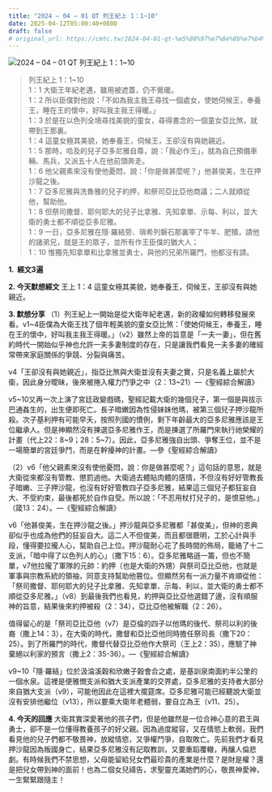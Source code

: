 ```yaml
---
title: "2024 – 04 – 01 QT 列王紀上 1：1~10"
date: 2025-04-12T05:00:40+0800
draft: false
# original_url: https://cmtc.tw/2024-04-01-qt-%e5%88%97%e7%8e%8b%e7%b4%80%e4%b8%8a-1%ef%bc%9a110
---
```


![2024 – 04 – 01 QT 列王紀上 1：1\~10](/images/qt.jpg  "2024 – 04 – 01 QT 列王紀上 1：1\~10")

> 列王紀上 1：1\~10  
> 1：1 大衛王年紀老邁，雖用被遮蓋，仍不覺暖。  
> 1：2 所以臣僕對他說：「不如為我主我王尋找一個處女，使她伺候王，奉養王，睡在王的懷中，好叫我主我王得暖。」  
> 1：3 於是在以色列全境尋找美貌的童女，尋得書念的一個童女亞比煞，就帶到王那裏。  
> 1：4 這童女極其美貌，她奉養王，伺候王，王卻沒有與她親近。  
> 1：5 那時，哈及的兒子亞多尼雅自尊，說：「我必作王」，就為自己預備車輛、馬兵，又派五十人在他前頭奔走。  
> 1：6 他父親素來沒有使他憂悶，說：「你是做甚麼呢？」他甚俊美，生在押沙龍之後。  
> 1：7 亞多尼雅與洗魯雅的兒子約押，和祭司亞比亞他商議；二人就順從他，幫助他。  
> 1：8 但祭司撒督、耶何耶大的兒子比拿雅、先知拿單、示每、利以，並大衛的勇士都不順從亞多尼雅。  
> 1：9 一日，亞多尼雅在隱‧羅結旁、瑣希列磐石那裏宰了牛羊、肥犢，請他的諸弟兄，就是王的眾子，並所有作王臣僕的猶大人；  
> 1：10 惟獨先知拿單和比拿雅並勇士，與他的兄弟所羅門，他都沒有請。

**1.  經文3遍**

**2. 今天默想經文**
王上 1：4 這童女極其美貌，她奉養王，伺候王，王卻沒有與她親近。

**3. 默想分享**
（1）列王紀上一開始是從大衛年紀老邁，新的政權如何轉移發展來看。v1\~4臣僕為大衛王找了個年輕美貌的童女亞比煞：「使她伺候王，奉養王，睡在王的懷中，好叫我主我王得暖。」（v2）雖然上帝的旨意是「一夫一妻」，但在舊約時代一開始似乎神也允許一夫多妻制度的存在，只是讓我們看見一夫多妻的確經常帶來家庭關係的爭競、分裂與痛苦。

v4「王卻沒有與她親近」，指亞比煞與大衛並沒有夫妻之實，只是名義上屬於大衛，因此身分曖昧，後來被捲入權力鬥爭之中（2：13\~21）—《聖經綜合解讀》

v5\~10又再一次上演了宮廷政變戲碼，聖經記載大衛的幾個兒子，第一個是與拔示巴通姦生的，出生便即死亡。長子暗嫩因為性侵妹妹他瑪，被第三個兒子押沙龍所殺。次子基利押有可能早夭，按照列國的慣例，剩下年齡最大的亞多尼雅應該是王位繼承人。但是神顯然沒有揀選亞多尼雅作王，而是揀選了所羅門來執行祂榮耀的計畫（代上22：8\~9；28：5\~7）。因此，亞多尼雅強自出頭、爭奪王位，並不是一場簡單的宮廷爭鬥，而是在幹擾神的計畫。—參《聖經綜合解讀》

（2）v6「他父親素來沒有使他憂悶，說：你是做甚麼呢？」這句話的意思，就是大衛從來都沒有管教、懲罰過他。大衛過去體貼肉體的感情，不但沒有好好管教長子暗嫩、三子押沙龍，也沒有好好管教四子亞多尼雅，結果這三個兒子都狂妄自大、不受約束，最後都死於自作自受。所以說：「不忍用杖打兒子的，是恨惡他。」（箴13：24）。—《聖經綜合解讀》

v6「他甚俊美，生在押沙龍之後。」押沙龍與亞多尼雅都「甚俊美」，但神的恩典卻似乎也成為他們的狂妄自大。這二人不但俊美，而且都很聰明，工於心計與手段，懂得要拉攏人心，幫助自己上位。押沙龍耐心花了長時間的佈局，籠絡了十二支派，「暗中得了以色列人的心」（撒下15：6）。亞多尼雅略遜一籌，但也不簡單，v7他拉攏了軍隊的元帥：約押（也是大衛的外甥）與祭司亞比亞他，也就是軍事與宗教系統的領袖，同意支持幫助他篡位。但顯然另有一派力量不肯順從他：「祭司撒督、耶何耶大的兒子比拿雅、先知拿單、示每、利以，並大衛的勇士都不順從亞多尼雅。」（v8）到最後我們也看見，約押與亞比亞他選錯了邊，沒有順服神的旨意，結果後來約押被殺（2：34），亞比亞他被解職（2：26）。

值得留心的是「祭司亞比亞他（v7）是亞倫的四子以他瑪的後代、祭司以利的後裔（撒上14：3），在大衛的時代，撒督和亞比亞他同時擔任祭司長（撒下20：25）。到了所羅門的時代，撒督代替亞比亞他作大祭司（王上2：35），應驗了神棄絕以利家的預言（撒上2：35-36）。—《聖經綜合解讀》

v9\~10「隱·羅結」位於汲淪溪穀和欣嫩子穀會合之處，是基訓泉南面約半公里的一個水泉。這裡是便雅憫支派和猶大支派產業的交界處，亞多尼雅的支持者大部分來自猶大支派（v9），可能他因此在這裡大擺筵席。亞多尼雅可能已經聽說大衛並沒有安排他繼位（v13），所以要乘大衛年老體弱，要自立為王（v11、25）。

**4. 今天的回應**
大衛其實深愛著他的孩子們，但是他雖然是一位合神心意的君王與勇士，卻不是一位懂得教養孩子的好父親。因為過度縱容，又在情慾上軟弱，我們看見他的兒子們都不敬畏神，放縱情慾，又爭權鬥爭，自取敗亡。先前我們才看見押沙龍因為叛國身亡，結果亞多尼雅沒有記取教訓，又要重蹈覆轍，再釀人倫悲劇。有時候我們不禁思想，父母能留給兒女們最珍貴的產業是什麼？是財是權？還是把兒女帶到神的面前！也為二個女兒禱告，求聖靈充滿她們的心，敬畏神愛神，一生緊緊跟隨主！
